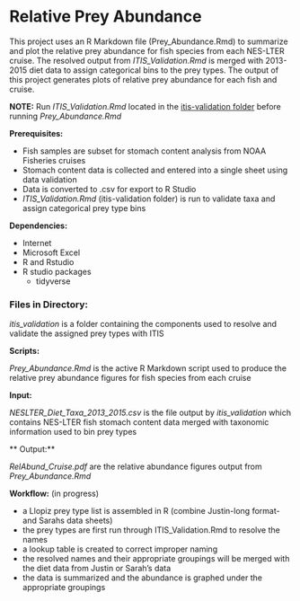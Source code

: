 # Relative Prey Abundance

This project uses an R Markdown file (Prey_Abundance.Rmd) to summarize and plot the relative prey abundance for fish species from each NES-LTER cruise. The resolved output from *ITIS_Validation.Rmd* is merged with 2013-2015 diet data to assign categorical bins to the prey types. The output of this project generates plots of relative prey abundance for each fish and cruise.  

**NOTE:** Run *ITIS_Validation.Rmd* located in the [itis-validation folder](https://github.com/jaxinewolfe/LlopizLab/tree/master/Abundance/itis_validation) before running *Prey_Abundance.Rmd*

**Prerequisites:**
- Fish samples are subset for stomach content analysis from NOAA Fisheries cruises
- Stomach content data is collected and entered into a single sheet using data validation
- Data is converted to .csv for export to R Studio
- *ITIS_Validation.Rmd* (itis-validation folder) is run to validate taxa and assign categorical prey type bins

**Dependencies:**
- Internet
- Microsoft Excel
- R and Rstudio
- R studio packages
  - tidyverse

### Files in Directory:

*itis_validation* is a folder containing the components used to resolve and validate the assigned prey types with ITIS

**Scripts:**

*Prey_Abundance.Rmd* is the active R Markdown script used to produce the relative prey abundance figures for fish species from each cruise

**Input:** 

*NESLTER_Diet_Taxa_2013_2015.csv* is the file output by *itis_validation* which contains NES-LTER fish stomach content data merged with taxonomic information used to bin prey types

** Output:**

*RelAbund_Cruise.pdf* are the relative abundance figures output from *Prey_Abundance.Rmd*

**Workflow:** (in progress)
- a Llopiz prey type list is assembled in R (combine Justin-long format- and Sarahs data sheets)
- the prey types are first run through ITIS_Validation.Rmd to resolve the names
- a lookup table is created to correct improper naming
- the resolved names and their appropriate groupings will be merged with the diet data from Justin or Sarah’s data
- the data is summarized and the abundance is graphed under the appropriate groupings